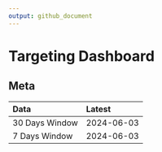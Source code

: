 ```yaml
---
output: github_document
---
```


# Targeting Dashboard



## Meta


|Data           |Latest     |
|:--------------|:----------|
|30 Days Window |2024-06-03 |
|7 Days Window  |2024-06-03 |
